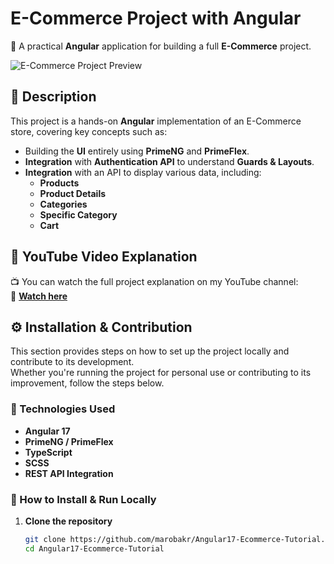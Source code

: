 # E-Commerce Project with Angular  
🚀 A practical **Angular** application for building a full **E-Commerce** project.  

![E-Commerce Project Preview](https://via.placeholder.com/1200x600?text=E-Commerce+Project+Preview)  

## 📌 Description  
This project is a hands-on **Angular** implementation of an E-Commerce store, covering key concepts such as:  

- Building the **UI** entirely using **PrimeNG** and **PrimeFlex**.  
- **Integration** with **Authentication API** to understand **Guards & Layouts**.  
- **Integration** with an API to display various data, including:  
  - **Products**  
  - **Product Details**  
  - **Categories**  
  - **Specific Category**  
  - **Cart**  

## 🎥 YouTube Video Explanation  
📺 You can watch the full project explanation on my YouTube channel:  
🔗 **[Watch here](https://www.youtube.com/@GeekCodeDev/videos)**  

## ⚙️ Installation & Contribution  
This section provides steps on how to set up the project locally and contribute to its development.  
Whether you're running the project for personal use or contributing to its improvement, follow the steps below.  

### 🔧 Technologies Used  
- **Angular 17**  
- **PrimeNG / PrimeFlex**  
- **TypeScript**  
- **SCSS**  
- **REST API Integration**  

### 🚀 How to Install & Run Locally  

1. **Clone the repository**  
   ```bash
   git clone https://github.com/marobakr/Angular17-Ecommerce-Tutorial.git
   cd Angular17-Ecommerce-Tutorial

